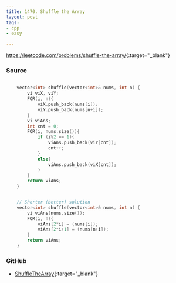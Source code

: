 ```yaml
---
title: 1470. Shuffle the Array
layout: post
tags:
- cpp
- easy

---
```


<https://leetcode.com/problems/shuffle-the-array/>{:target="_blank"}

### Source

```cpp

    vector<int> shuffle(vector<int>& nums, int n) {
        vi viX, viY;
        FOR(i, n){
            viX.push_back(nums[i]);
            viY.push_back(nums[n+i]);
        }
        vi viAns;
        int cnt = 0;
        FOR(i, nums.size()){
            if (i%2 == 1){
                viAns.push_back(viY[cnt]);
                cnt++;
            }
            else{
                viAns.push_back(viX[cnt]);
            }
        }
        return viAns;
    }

```

```cpp

    // Shorter (better) solution
    vector<int> shuffle(vector<int>& nums, int n) {
        vi viAns(nums.size());
        FOR(i, n){
            viAns[2*i] = (nums[i]);
            viAns[2*i+1] = (nums[n+i]);
        }
        return viAns;
    }

```

### GitHub

- [ShuffleTheArray](<https://github.com/coolwindjo/algoguru/tree/master/_posts/Done/ShuffleTheArray>){:target="_blank"}
